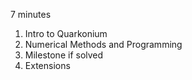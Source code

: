 7 minutes 

1. Intro to Quarkonium
2. Numerical Methods and Programming
3. Milestone if solved
4. Extensions

